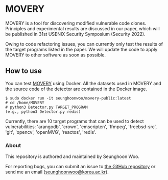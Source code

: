 # MOVERY

MOVERY is a tool for discovering modified vulnerable code clones.
Principles and experimental results are discussed in our paper, which will be published in
31st USENIX Security Symposium (Security 2022).

Owing to code refactoring issues, you can currently only test the results of the target programs listed in the paper. We will update the code to apply MOVERY to other software as soon as possible.

## How to use
You can test [MOVERY](https://hub.docker.com/r/seunghoonwoo/movery-public) using Docker.
All the datasets used in MOVERY and the source code of the detector are contained in the Docker image.
```
$ sudo docker run -it seunghoonwoo/movery-public:latest
# cd /home/MOVERY
# python3 Detector.py TARGET_PROGRAM
(e.g., python3 Detector.py redis)
```

Currently, there are 10 target programs that can be used to detect vulnerabilities:
'arangodb', 'crown', 'emscripten', 'ffmpeg', 'freebsd-src', 'git', 'opencv', 'openMVG', 'reactos', 'redis'.

### About
This repository is authored and maintained by Seunghoon Woo.

For reporting bugs, you can submit an issue to [the GitHub repository](https://github.com/WOOSEUNGHOON/MOVERY-public) or send me an email (<seunghoonwoo@korea.ac.kr>).
